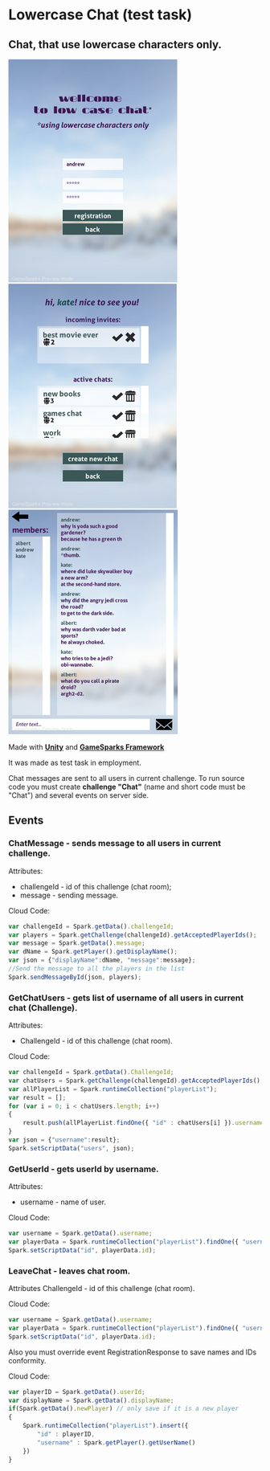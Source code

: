# Lowercase Chat (test task)
## Chat, that use lowercase characters only.

![login](/readmeimg/1.png)
![chatroom selection](/readmeimg/2.png)
![chat](/readmeimg/3.png)

Made with [**Unity**](https://unity3d.com) and [**GameSparks Framework**](https://gamesparks.com/)

It was made as test task in employment.

Chat messages are sent to all users in current challenge.
To run source code you must create **challenge "Chat"** (name and short code must be "Chat") and several events on server side.

## Events
### ChatMessage - sends message to all users in current challenge.

Attributes:
* challengeId - id of this challenge (chat room);
* message - sending message.

Cloud Code:
```javascript
var challengeId = Spark.getData().challengeId;
var players = Spark.getChallenge(challengeId).getAcceptedPlayerIds();
var message = Spark.getData().message;
var dName = Spark.getPlayer().getDisplayName();
var json = {"displayName":dName, "message":message};
//Send the message to all the players in the list
Spark.sendMessageById(json, players);
```


### GetChatUsers - gets list of username of all users in current chat (Challenge).

Attributes:
* ChallengeId - id of this challenge (chat room).

Cloud Code:
```javascript
var challengeId = Spark.getData().ChallengeId;
var chatUsers = Spark.getChallenge(challengeId).getAcceptedPlayerIds();
var allPlayerList = Spark.runtimeCollection("playerList");
var result = [];
for (var i = 0; i < chatUsers.length; i++) 
{
    result.push(allPlayerList.findOne({ "id" : chatUsers[i] }).username); 
}
var json = {"username":result};
Spark.setScriptData("users", json);
```


### GetUserId - gets userId by username.
Attributes:
* username - name of user.

Cloud Code:
```javascript
var username = Spark.getData().username;
var playerData = Spark.runtimeCollection("playerList").findOne({ "username" : username });
Spark.setScriptData("id", playerData.id);
```

### LeaveChat - leaves chat room.
Attributes 
ChallengeId - id of this challenge (chat room).

Cloud Code:
```javascript
var username = Spark.getData().username;
var playerData = Spark.runtimeCollection("playerList").findOne({ "username" : username });
Spark.setScriptData("id", playerData.id);
```

Also you must override event RegistrationResponse to save names and IDs conformity.

Cloud Code:
```javascript
var playerID = Spark.getData().userId;
var displayName = Spark.getData().displayName;
if(Spark.getData().newPlayer) // only save if it is a new player
{
    Spark.runtimeCollection("playerList").insert({
        "id" : playerID,
        "username" : Spark.getPlayer().getUserName()
    })
}
```
